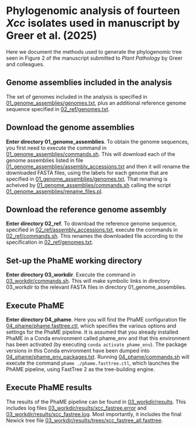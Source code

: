 # Phylogenomic analysis of fourteen *Xcc* isolates used in manuscript by Greer et al. (2025)

Here we document the methods used to generate the phylogenomic tree seen in Figure 2 of the manuscript submitted to *Plant Pathology* by Greer and colleagues.

## Genome assemblies included in the analysis
The set of genomes included in the analysis is specified in [01_genome_assemblies/genomes.txt](01_genome_assemblies/genomes.txt), plus an additional reference genome sequence specified in [02_ref/genomes.txt](02_ref/genomes.txt).

## Download the genome assemblies
**Enter directory 01_genome_assemblies**. To obtain the genome sequences, you first need to execute the command in [01_genome_assemblies/commands.sh](01_genome_assemblies/commands.sh). This will download each of the genome assemblies listed in file [01_genome_assemblies/assembly_accessions.txt](01_genome_assemblies/assembly_accessions.txt) and then it will rename the downloaded FASTA files, using the labels for each genome that are specified in [01_genome_assemblies/genomes.txt](01_genome_assemblies/genomes.txt). That renaming is acheived by [01_genome_assemblies/commands.sh](01_genome_assemblies/commands.sh) calling the script [01_genome_assemblies/rename_files.pl](01_genome_assemblies/rename_files.pl).

## Download the reference genome assembly
**Enter directory 02_ref**. To download the reference genome sequence, specified in [02_ref/assembly_accessions.txt](02_ref/assembly_accessions.txt), execute the commands in [02_ref/commands.sh](02_ref/commands.sh). This renames the downloaded file according to the specification in [02_ref/genomes.txt](02_ref/genomes.txt).

## Set-up the PhaME working directory
**Enter directory 03_workdir**. Execute the command in [03_workdir/commands.sh](03_workdir/commands.sh). This will make symbolic links in directory 03_workdir to the relevant FASTA files in directory 01_genome_assemblies.

## Execute PhaME
**Enter directory 04_phame**. Here you will find the PhaME configuration file [04_phame/phame.fasttree.ctl](04_phame/phame.fasttree.ctl), which specifies the various options and settings for the PhaME pipeline. It is assumed that you already installed PhaME in a Conda environment called phame_env and that this environment has been activated (by executing ```conda activate phame_env```). The package versions in this Conda environment have been dumped into [04_phame/phame_env_packages.txt](04_phame/phame_env_packages.txt). Running [04_phame/commands.sh](04_phame/commands.sh) will execute the command ```phame ./phame.fasttree.ctl```, which launches the PhAME pipeline, using FastTree 2 as the tree-building engine.

## Execute PhaME results
The results of the PhaME pipeline can be found in [03_workdir/results](03_workdir/results). This includes log files [03_workdir/results/xcc_fastree.error](03_workdir/results/xcc_fastree.error) and [03_workdir/results/xcc_fastree.log](03_workdir/results/xcc_fastree.log). Most importantly, it includes the final Newick tree file [03_workdir/results/trees/xcc_fastree_all.fasttree](03_workdir/results/trees/xcc_fastree_all.fasttree).
